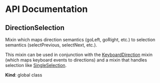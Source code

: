 # API Documentation
<a name="DirectionSelection"></a>

## DirectionSelection
Mixin which maps direction semantics (goLeft, goRight, etc.) to selection
semantics (selectPrevious, selectNext, etc.).

This mixin can be used in conjunction with the
[KeyboardDirection](KeyboardDirection.md) mixin (which maps keyboard events
to directions) and a mixin that handles selection like
[SingleSelection](SingleSelection.md).

  **Kind**: global class
